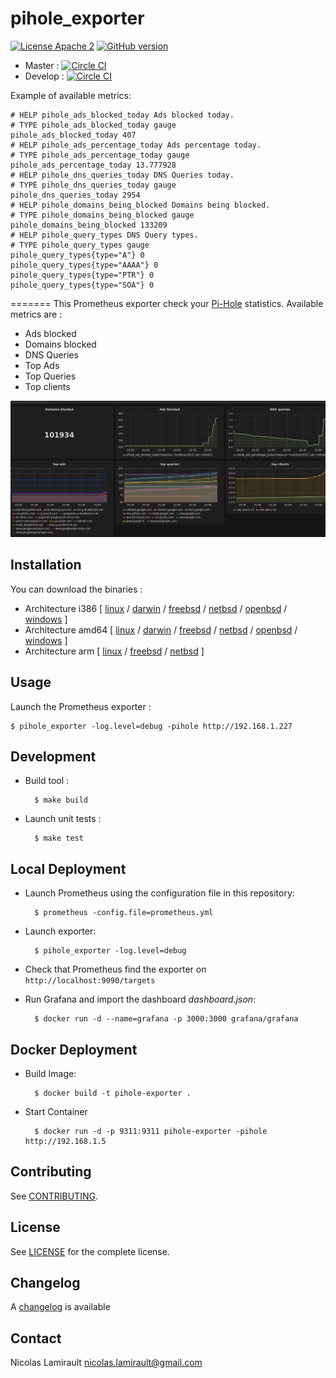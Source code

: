 # pihole_exporter

[![License Apache 2][badge-license]](LICENSE)
[![GitHub version](https://badge.fury.io/gh/nlamirault%2Fpihole_exporter.svg)](https://badge.fury.io/gh/nlamirault%2Fpihole_exporter)

* Master : [![Circle CI](https://circleci.com/gh/nlamirault/pihole_exporter/tree/master.svg?style=svg)](https://circleci.com/gh/nlamirault/pihole_exporter/tree/master)
* Develop : [![Circle CI](https://circleci.com/gh/nlamirault/pihole_exporter/tree/develop.svg?style=svg)](https://circleci.com/gh/nlamirault/pihole_exporter/tree/develop)

Example of available metrics:

```
# HELP pihole_ads_blocked_today Ads blocked today.
# TYPE pihole_ads_blocked_today gauge
pihole_ads_blocked_today 407
# HELP pihole_ads_percentage_today Ads percentage today.
# TYPE pihole_ads_percentage_today gauge
pihole_ads_percentage_today 13.777928
# HELP pihole_dns_queries_today DNS Queries today.
# TYPE pihole_dns_queries_today gauge
pihole_dns_queries_today 2954
# HELP pihole_domains_being_blocked Domains being blocked.
# TYPE pihole_domains_being_blocked gauge
pihole_domains_being_blocked 133209
# HELP pihole_query_types DNS Query types.
# TYPE pihole_query_types gauge
pihole_query_types{type="A"} 0
pihole_query_types{type="AAAA"} 0
pihole_query_types{type="PTR"} 0
pihole_query_types{type="SOA"} 0
```
=======
This Prometheus exporter check your [Pi-Hole](https://pi-hole.net/) statistics. Available metrics are :
* Ads blocked
* Domains blocked
* DNS Queries
* Top Ads
* Top Queries
* Top clients


![Dashboard](pihole-0.1.0.png)


## Installation

You can download the binaries :

* Architecture i386 [ [linux](https://bintray.com/artifact/download/nlamirault/oss/pihole_exporter-0.2.0_linux_386) / [darwin](https://bintray.com/artifact/download/nlamirault/oss/pihole_exporter-0.2.0_darwin_386) / [freebsd](https://bintray.com/artifact/download/nlamirault/oss/pihole_exporter-0.2.0_freebsd_386) / [netbsd](https://bintray.com/artifact/download/nlamirault/oss/pihole_exporter-0.2.0_netbsd_386) / [openbsd](https://bintray.com/artifact/download/nlamirault/oss/pihole_exporter-0.2.0_openbsd_386) / [windows](https://bintray.com/artifact/download/nlamirault/oss/pihole_exporter-0.2.0_windows_386.exe) ]
* Architecture amd64 [ [linux](https://bintray.com/artifact/download/nlamirault/oss/pihole_exporter-0.2.0_linux_amd64) / [darwin](https://bintray.com/artifact/download/nlamirault/oss/pihole_exporter-0.2.0_darwin_amd64) / [freebsd](https://bintray.com/artifact/download/nlamirault/oss/pihole_exporter-0.2.0_freebsd_amd64) / [netbsd](https://bintray.com/artifact/download/nlamirault/oss/pihole_exporter-0.2.0_netbsd_amd64) / [openbsd](https://bintray.com/artifact/download/nlamirault/oss/pihole_exporter-0.2.0_openbsd_amd64) / [windows](https://bintray.com/artifact/download/nlamirault/oss/pihole_exporter-0.2.0_windows_amd64.exe) ]
* Architecture arm [ [linux](https://bintray.com/artifact/download/nlamirault/oss/pihole_exporter-0.2.0_linux_arm) / [freebsd](https://bintray.com/artifact/download/nlamirault/oss/pihole_exporter-0.2.0_freebsd_arm) / [netbsd](https://bintray.com/artifact/download/nlamirault/oss/pihole_exporter-0.2.0_netbsd_arm) ]


## Usage

Launch the Prometheus exporter :

    $ pihole_exporter -log.level=debug -pihole http://192.168.1.227


## Development

* Build tool :

        $ make build

* Launch unit tests :

        $ make test


## Local Deployment

* Launch Prometheus using the configuration file in this repository:

        $ prometheus -config.file=prometheus.yml

* Launch exporter:

        $ pihole_exporter -log.level=debug

* Check that Prometheus find the exporter on `http://localhost:9090/targets`

* Run Grafana and import the dashboard *dashboard.json*:

        $ docker run -d --name=grafana -p 3000:3000 grafana/grafana


## Docker Deployment

* Build Image:

		$ docker build -t pihole-exporter .

* Start Container
		
		$ docker run -d -p 9311:9311 pihole-exporter -pihole http://192.168.1.5


## Contributing

See [CONTRIBUTING](CONTRIBUTING.md).


## License

See [LICENSE](LICENSE) for the complete license.


## Changelog

A [changelog](ChangeLog.md) is available


## Contact

Nicolas Lamirault <nicolas.lamirault@gmail.com>

[badge-license]: https://img.shields.io/badge/license-Apache2-green.svg?style=flat

